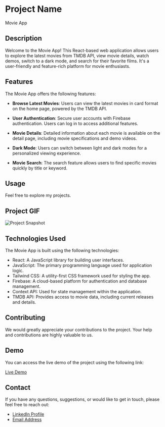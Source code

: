 # Project Name

Movie App

## Description

Welcome to the Movie App! This React-based web application allows users to explore the latest movies from TMDB API, view movie details, watch demos, switch to a dark mode, and search for their favorite films. It's a user-friendly and feature-rich platform for movie enthusiasts.

## Features

The Movie App offers the following features:

- **Browse Latest Movies**: Users can view the latest movies in card format on the home page, powered by the TMDB API.

- **User Authentication**: Secure user accounts with Firebase authentication. Users can log in to access additional features.

- **Movie Details**: Detailed information about each movie is available on the detail page, including movie specifications and demo videos.

- **Dark Mode**: Users can switch between light and dark modes for a personalized viewing experience.

- **Movie Search**: The search feature allows users to find specific movies quickly by title or keyword.

## Usage

Feel free to explore my projects.

## Project GIF

![Project Snapshot](/movieapp.gif)

## Technologies Used

The Movie App is built using the following technologies:

- React: A JavaScript library for building user interfaces.
- JavaScript: The primary programming language used for application logic.
- Tailwind CSS: A utility-first CSS framework used for styling the app.
- Firebase: A cloud-based platform for authentication and database management.
- Context API: Used for state management within the application.
- TMDB API: Provides access to movie data, including current releases and details.

## Contributing

We would greatly appreciate your contributions to the project. Your help and contributions are highly valuable to us.

## Demo

You can access the live demo of the project using the following link:

[Live Demo](https://portfolio-imoguz.vercel.app/)

## Contact

If you have any questions, suggestions, or would like to get in touch, please feel free to reach out:

- [LinkedIn Profile](https://www.linkedin.com/in/im-abdullah-oguz/)
- [Email Address](mailto:imoguz0510@gmail.com)
